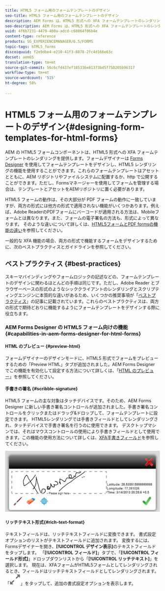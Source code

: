 ```yaml
---
title: HTML5 フォーム用のフォームテンプレートのデザイン
seo-title: HTML5 フォーム用のフォームテンプレートのデザイン
description: AEM Forms は、HTML5 形式への XFA フォームテンプレートのレンダリングを提供します。フォームデザイナーは Designer を使用してフォームテンプレートをデザインし、HTML5 レンダリングの機能を使用することができます。
seo-description: AEM Forms は、HTML5 形式への XFA フォームテンプレートのレンダリングを提供します。フォームデザイナーは Designer を使用してフォームテンプレートをデザインし、HTML5 レンダリングの機能を使用することができます。
uuid: 4f6b7231-4479-400a-adcd-c68064f06b4e
content-type: reference
products: SG_EXPERIENCEMANAGER/6.5/FORMS
topic-tags: hTML5_forms
discoiquuid: f2e9dbe4-e210-41f3-8878-2fc4d166e63c
docset: aem65
translation-type: tm+mt
source-git-commit: 56c6cfd437ef185336e81373bd5f758205b96317
workflow-type: tm+mt
source-wordcount: '515'
ht-degree: 58%

---
```



# HTML5 フォーム用のフォームテンプレートのデザイン{#designing-form-templates-for-html-forms}

AEM の HTML5 フォームコンポーネントは、HTML5 形式への XFA フォームテンプレートのレンダリングを提供します。フォームデザイナーは [Forms Designer](https://www.adobe.com/go/learn_aemforms_designer_63) を使用してフォームテンプレートをデザインし、HTML5 レンダリングの機能を使用することができます。これらのフォームテンプレートはアセットとともに、AEM リポジトリやファイルシステムに配置するか、http で公開することができます。ただし、Formsマネージャーを使用してフォームを管理する場合は、テンプレートとアセットをAEMリポジトリに置く必要があります。

HTML5 フォームの動作は、その大部分が PDF フォームの動作に一致していますが、両方の形式には他方の形式で適用されない機能がいくつかあります。例えば、Adobe ReaderのPDFフォームにバーコードが適用される方法は、Mobileフォームとは異なります。また、フォームの電子署名の方法も、形式によって異なります。 そのような違いについて詳しくは、[HTML5フォームとPDF formsの機能の違い](../../forms/using/feature-differentiation-html5-forms-pdf-forms.md)を参照してください。

一般的な XFA 機能の場合、両方の形式で機能するフォームをデザインするために、次のベストプラクティスとガイドラインを参照してください。

## ベストプラクティス {#best-practices}

スキーマバインディングやフォームロジックの記述などの、フォームテンプレートのデザインに関わるほとんどの手順は同じです。ただし、Adobe Reader とブラウザーベースの形式のようなシッククライアントのレンダリングとスクリプティングエンジンに本質的な違いがあるため、いくつかの推奨事項が「[ベストプラクティス](/help/forms/using/design-accessible-html5-forms.md)」の記事に記載されています。これらのベストプラクティスは、両方の形式で期待どおりに機能するようにフォームテンプレートをデザインする際に役立ちます。

### AEM Forms Designer の HTML5 フォーム向けの機能 {#capabilities-in-aem-forms-designer-for-html-forms}

#### HTML のブレビュー {#preview-html}

フォームデザイナーのデザインモードに、HTML5 形式でフォームをプレビューするための「Preview HTML」タブが追加されました。AEM Forms Designer でこの機能を有効化して設定する方法について詳しくは、「[HTML のプレビュー](../../forms/using/preview-xdp-forms-html.md)」を参照してください。

#### 手書きの署名 {#scribble-signature}

HTML5 フォームの主な対象はタッチデバイスです。そのため、AEM Forms Designer に新しい手書き署名コントロールが追加されました。手書き署名コントロールをクリックまたはドラッグ&amp;ドロップして、フォームテンプレートに設定できます。 HTML5レンダリングでは手書きフィールドとしてレンダリングされ、タッチデバイスで手書き署名を行うのに使用できます。 デスクトップマシンでは、それはマウスコントロールの使用により手書きフィールドとして使用できます。この機能の使用方法について詳しくは、[XFA手書きフィールド](../../forms/using/scribble-signature.md)を参照してください。

![4](assets/4.png)

#### リッチテキスト形式{#rich-text-format}

テキストフィールドは、リッチテキストフィールドに変換できます。 書式設定オプションのリストがテキストフィールドに追加されます。 変換するには、Formsデザイナーを開き、**[!UICONTROL デザイン表示]**&#x200B;のテキストフィールドをタップします。 「**[!UICONTROL フィールド]**」タブで、「**[!UICONTROL フィールド形式]**」ドロップダウンリストから「**[!UICONTROL リッチテキスト]**」を選択します。 現在は、XFAフォームがHTML5フォームとしてレンダリングされるとき、フィールドはリッチテキストフィールドとしてレンダリングされます。 「![最大化](assets/maximize_icon.svg)」をタップして、追加の書式設定オプションを表示します。
